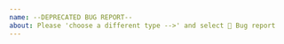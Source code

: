 ```yaml
---
name: --DEPRECATED BUG REPORT--
about: Please 'choose a different type -->' and select 🐞 Bug report
---
```

